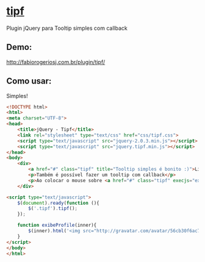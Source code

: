[tipf](http://fabiorogeriosj.com.br/plugin/tipf/)
====

Plugin jQuery para Tooltip simples com callback

## Demo:

http://fabiorogeriosj.com.br/plugin/tipf/

## Como usar:

Simples!

```html
<!DOCTYPE html>
<html>
<meta charset="UTF-8">
<head>
	<title>jQuery - Tipf</title>
	<link rel="stylesheet" type="text/css" href="css/tipf.css">
	<script type="text/javascript" src="jquery-2.0.3.min.js"></script>
	<script type="text/javascript" src="jquery.tipf.min.js"></script>
</head>
<body>
	<div>
		<a href="#" class="tipf" title="Tooltip simples é bonito :)">Link</a>
		<p>Também é possível fazer um tooltip com callback</p>
		<p>Ao colocar o mouse sobre <a href="#" class="tipf" execjs="exibeProfile(inner)">esse link</a> o tooltip será aberto e a função declarada no execjs será executada!</p>
	</div>

<script type="text/javascript">
	$(document).ready(function (){
		$('.tipf').tipf();
	});

	function exibeProfile(inner){
		$(inner).html('<img src="http://gravatar.com/avatar/56cb30f6ac7e37439f1e7d3d27a68e03"/>');
	}
</script>
</body>
</html>
```
